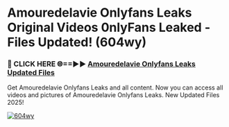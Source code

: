 # Amouredelavie Onlyfans Leaks Original Videos 0nlyFans Leaked - Files Updated! (604wy)

<h3>🔴 CLICK HERE 🌐==►► <a href="https://tinyurl.com/3hn5wdd3" rel="nofollow">Amouredelavie Onlyfans Leaks Updated Files</a></h3>

Get Amouredelavie Onlyfans Leaks and all content. Now you can access all videos and pictures of Amouredelavie Onlyfans Leaks. New Updated Files 2025!

[![604wy](https://i.imgur.com/4HnBqBT.gif)](https://tinyurl.com/3hn5wdd3)
